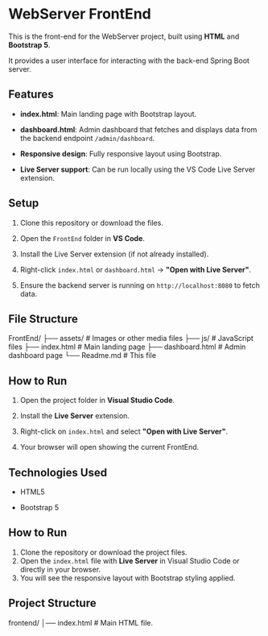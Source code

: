 # WebServer FrontEnd

This is the front-end for the WebServer project, built using **HTML** and **Bootstrap 5**.  

It provides a user interface for interacting with the back-end Spring Boot server.

## Features
- **index.html**: Main landing page with Bootstrap layout.

- **dashboard.html**: Admin dashboard that fetches and displays data from the backend endpoint `/admin/dashboard`.

- **Responsive design**: Fully responsive layout using Bootstrap.

- **Live Server support**: Can be run locally using the VS Code Live Server extension.

## Setup

1. Clone this repository or download the files.

2. Open the `FrontEnd` folder in **VS Code**.

3. Install the Live Server extension (if not already installed).

4. Right-click `index.html` or `dashboard.html` → **"Open with Live Server"**.

5. Ensure the backend server is running on `http://localhost:8080` to fetch data.

## File Structure

FrontEnd/
├── assets/          # Images or other media files
├── js/              # JavaScript files
├── index.html       # Main landing page
├── dashboard.html   # Admin dashboard page
└── Readme.md        # This file

## How to Run
1. Open the project folder in **Visual Studio Code**.

2. Install the **Live Server** extension.

3. Right-click on `index.html` and select **"Open with Live Server"**.
4. Your browser will open showing the current FrontEnd.

## Technologies Used
- HTML5

- Bootstrap 5

## How to Run
1. Clone the repository or download the project files.
2. Open the `index.html` file with **Live Server** in Visual Studio Code or directly in your browser.
3. You will see the responsive layout with Bootstrap styling applied.

## Project Structure
frontend/
│── index.html # Main HTML file.